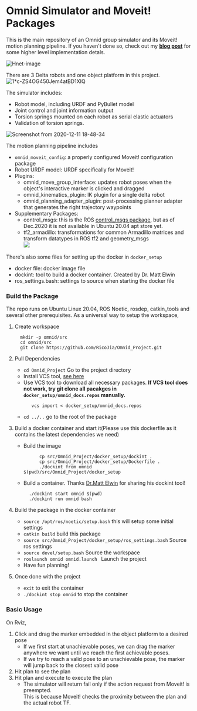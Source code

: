 # Omnid Simulator and Moveit! Packages


This is the main repository of an Omnid group simulator and its Moveit! motion planning pipeline. 
If you haven't done so, check out my [**blog post**](https://ricoruotongjia.medium.com/s-d65d8ffcc73d) for some higher level implementation detals. 

![Hnet-image](https://user-images.githubusercontent.com/39393023/101986502-bfa2c600-3c53-11eb-8a7a-8cc360877151.gif)

There are 3 Delta robots and one object platform in this project. 
![1*c-ZS4OG450Jem4atBD1XIQ](https://user-images.githubusercontent.com/39393023/101987475-eebc3600-3c59-11eb-9791-72eb11737a46.png)

The simulator includes: 
 - Robot model, including URDF and PyBullet model 
 - Joint control and joint information output   
 - Torsion springs mounted on each robot as serial elastic actuators
 - Validation of torsion springs.  

![Screenshot from 2020-12-11 18-48-34](https://user-images.githubusercontent.com/39393023/101987454-cc2a1d00-3c59-11eb-96fb-80ca5ef36e69.png)

The motion planning pipeline includes
 - `omnid_moveit_config`: a properly configured Moveit! configuration package
 - Robot URDF model: URDF specifically for Moveit! 
 - Plugins:
   - omnid_move_group_interface: updates robot poses when the object's interactive marker is clicked and dragged
   - omnid_kinematics_plugin: IK plugin for a single delta robot
   - omnid_planning_adapter_plugin: post-processing planner adapter that generates the right trajectory waypoints
 - Supplementary Packages:
   - control_msgs: this is the ROS [control_msgs package](https://wiki.ros.org/control_msgs), but as of Dec.2020 it is not 
   available in Ubuntu 20.04 apt store yet. 
   - tf2_armadillo: transformations for common Armadillo matrices and transform datatypes in ROS tf2 and geometry_msgs   
 ![](https://media.giphy.com/media/6MiY7FDVTuBx0ZuSn1/giphy.gif)
 
 There's also some files for setting up the docker in `docker_setup`
  - docker file: docker image file
  - dockint: tool to build a docker container. Created by Dr. Matt Elwin
  - ros_settings.bash: settings to source when starting the docker file
  
### Build the Package
The repo runs on Ubuntu Linux 20.04, ROS Noetic, rosdep, catkin_tools and several other prerequisites. 
As a universal way to setup the workspace, 

1. Create workspace
      ``` shell script
        mkdir -p omnid/src
        cd omnid/src
        git clone https://github.com/RicoJia/Omnid_Project.git
   ```
2. Pull Dependencies 
   - ```cd Omnid_Project``` Go to the project directory
   - Install VCS tool, [see here](https://github.com/dirk-thomas/vcstool)
   - Use VCS tool to download all necessary packages. **If VCS tool does not work, try git clone all pacakges in ```docker_setup/omnid_docs.repos``` manually.**   
        ```shell script
           vcs import < docker_setup/omnid_docs.repos
        ```
   - ```cd ../..``` go to the root of the package

3. Build a docker container and start it(Please use this dockerfile as it contains the latest dependencies we need)
   - Build the image
      ```
            cp src/Omnid_Project/docker_setup/dockint .
            cp src/Omnid_Project/docker_setup/Dockerfile .
            ./dockint from omnid $(pwd)/src/Omnid_Project/docker_setup
       ``` 

   - Build a container. Thanks [Dr.Matt Elwin](https://robotics.northwestern.edu/people/profiles/faculty/elwin-matt.html) for sharing his dockint tool!
      ``` 
        ./dockint start omnid $(pwd)
        ./dockint run omnid bash
      ```   
    
4. Build the package in the docker container  
   - ```source /opt/ros/noetic/setup.bash``` this will setup some initial settings 
   - ```catkin build``` build this package
   - ```source src/Omnid_Project/docker_setup/ros_settings.bash```   Source ros settings
   - ```source devel/setup.bash``` Source the workspace
   - ```roslaunch omnid omnid.launch ``` Launch the project
   - Have fun planning!

5. Once done with the project
   - ```exit``` to exit the container
   - ```./dockint stop omnid``` to stop the container

### Basic Usage
On Rviz, 
1. Click and drag the marker embedded in the object platform to a desired pose
    - If we first start at unachievable poses, we can drag the marker anywhere we want until we reach the first achievable poses.   
    - If we try to reach a valid pose to an unachievable pose, the marker will jump back to the closest valid pose
2. Hit plan to see the plan
3. Hit plan and execute to execute the plan
    - The simulator will return fail only if the action request from Moveit! is preempted.  
    This is because Moveit! checks the proximity between the plan and the actual robot TF.  